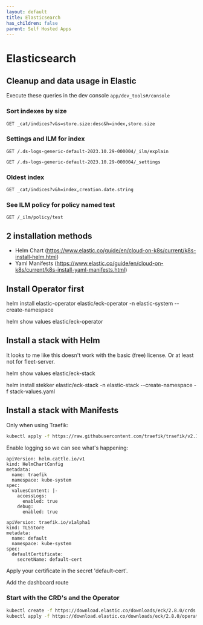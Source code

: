 ```yaml
---
layout: default
title: Elasticsearch
has_children: false
parent: Self Hosted Apps
---
```


# Elasticsearch

## Cleanup and data usage in Elastic

Execute these queries in the dev console `app/dev_tools#/console`

### Sort indexes by size

`GET _cat/indices?v&s=store.size:desc&h=index,store.size`

### Settings and ILM for index

`GET /.ds-logs-generic-default-2023.10.29-000004/_ilm/explain`

`GET /.ds-logs-generic-default-2023.10.29-000004/_settings`

### Oldest index

`GET _cat/indices?v&h=index,creation.date.string`

### See ILM policy for policy named test

`GET /_ilm/policy/test`

## 2 installation methods

* Helm Chart (<https://www.elastic.co/guide/en/cloud-on-k8s/current/k8s-install-helm.html>)
* Yaml Manifests (<https://www.elastic.co/guide/en/cloud-on-k8s/current/k8s-install-yaml-manifests.html>)

## Install Operator first

helm install elastic-operator elastic/eck-operator -n elastic-system --create-namespace

helm show values elastic/eck-operator

## Install a stack with Helm

It looks to me like this doesn't work with the basic (free) license. Or at least not for
fleet-server.

helm show values elastic/eck-stack

helm install stekker elastic/eck-stack -n elastic-stack --create-namespace -f stack-values.yaml

## Install a stack with Manifests

Only when using Traefik:

```bash
kubectl apply -f https://raw.githubusercontent.com/traefik/traefik/v2.10/docs/content/reference/dynamic-configuration/kubernetes-crd-definition-v1.yml
```

Enable logging so we can see what's happening:

```
apiVersion: helm.cattle.io/v1
kind: HelmChartConfig
metadata:
  name: traefik
  namespace: kube-system
spec:
  valuesContent: |-
    accessLogs:
      enabled: true
    debug:
      enabled: true
```

```
apiVersion: traefik.io/v1alpha1
kind: TLSStore
metadata:
  name: default
  namespace: kube-system
spec:
  defaultCertificate:
    secretName: default-cert
```

Apply your certificate in the secret 'default-cert'.

Add the dashboard route

### Start with the CRD's and the Operator

```bash
kubectl create -f https://download.elastic.co/downloads/eck/2.8.0/crds.yaml
kubectl apply -f https://download.elastic.co/downloads/eck/2.8.0/operator.yaml
```
